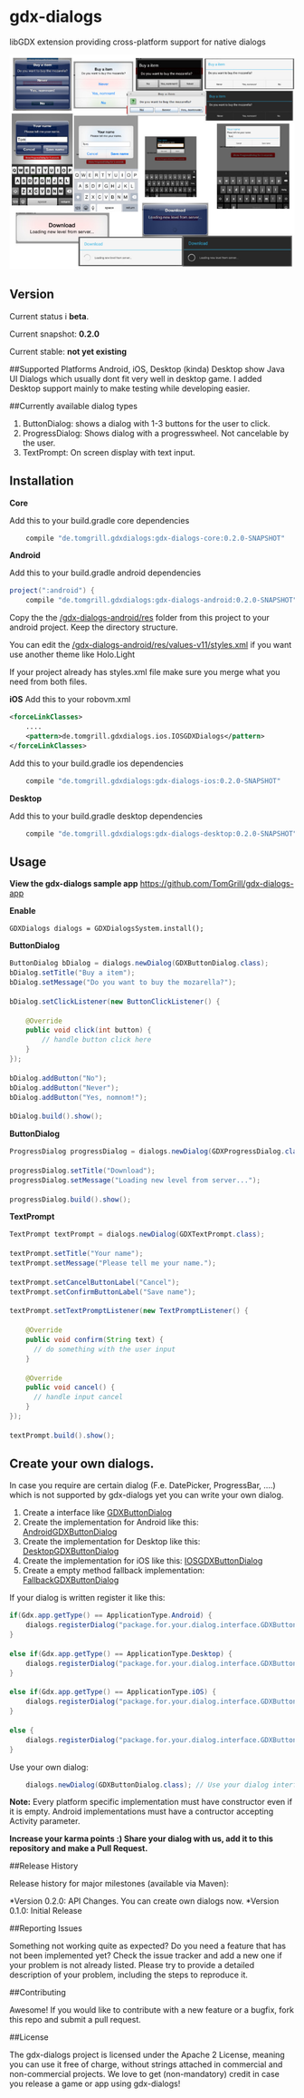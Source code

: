 # gdx-dialogs
libGDX extension providing cross-platform support for native dialogs

![Alt text](/assets/dialogs.jpg?raw=true "Examples")

## Version
Current status i **beta**.

Current snapshot: **0.2.0**

Current stable: **not yet existing**

##Supported Platforms
Android, iOS, Desktop (kinda)
Desktop show Java UI Dialogs which usually dont fit very well in desktop game. I added Desktop support mainly to make testing while developing easier.

##Currently available dialog types
1. ButtonDialog: shows a dialog with 1-3 buttons for the user to click.
2. ProgressDialog: Shows dialog with a progresswheel. Not cancelable by the user.
3. TextPrompt: On screen display with text input.

## Installation
**Core**

Add this to your build.gradle core dependencies
```gradle
	compile "de.tomgrill.gdxdialogs:gdx-dialogs-core:0.2.0-SNAPSHOT"
```

**Android**

Add this to your build.gradle android dependencies
```gradle
project(":android") {
	compile "de.tomgrill.gdxdialogs:gdx-dialogs-android:0.2.0-SNAPSHOT"
```

Copy the the [/gdx-dialogs-android/res](/gdx-dialogs-android/res) folder from this project to your android project. Keep the directory structure.

You can edit the [/gdx-dialogs-android/res/values-v11/styles.xml](/gdx-dialogs-android/res/values-v11/styles.xml) if you want use another theme like Holo.Light

If your project already has styles.xml file make sure you merge what you need from both files.

**iOS**
Add this to your robovm.xml
```xml
<forceLinkClasses>
    ....
    <pattern>de.tomgrill.gdxdialogs.ios.IOSGDXDialogs</pattern>
</forceLinkClasses>
```

Add this to your build.gradle ios dependencies
```gradle
	compile "de.tomgrill.gdxdialogs:gdx-dialogs-ios:0.2.0-SNAPSHOT"
```

**Desktop**

Add this to your build.gradle desktop dependencies
```gradle
	compile "de.tomgrill.gdxdialogs:gdx-dialogs-desktop:0.2.0-SNAPSHOT"
```

## Usage

**View the gdx-dialogs sample app**
https://github.com/TomGrill/gdx-dialogs-app

**Enable**

```
GDXDialogs dialogs = GDXDialogsSystem.install();
```

**ButtonDialog**

```java	
ButtonDialog bDialog = dialogs.newDialog(GDXButtonDialog.class);
bDialog.setTitle("Buy a item");
bDialog.setMessage("Do you want to buy the mozarella?");

bDialog.setClickListener(new ButtonClickListener() {

	@Override
	public void click(int button) {
		// handle button click here
	}
});

bDialog.addButton("No"); 
bDialog.addButton("Never"); 
bDialog.addButton("Yes, nomnom!");

bDialog.build().show();
```

**ButtonDialog**
```java
ProgressDialog progressDialog = dialogs.newDialog(GDXProgressDialog.class);

progressDialog.setTitle("Download");
progressDialog.setMessage("Loading new level from server...");

progressDialog.build().show();
```

**TextPrompt**
```java
TextPrompt textPrompt = dialogs.newDialog(GDXTextPrompt.class);

textPrompt.setTitle("Your name");
textPrompt.setMessage("Please tell me your name.");

textPrompt.setCancelButtonLabel("Cancel");
textPrompt.setConfirmButtonLabel("Save name");

textPrompt.setTextPromptListener(new TextPromptListener() {

	@Override
	public void confirm(String text) {
	  // do something with the user input
	}

	@Override
	public void cancel() {
	  // handle input cancel 
	}
});

textPrompt.build().show();
```

## Create your own dialogs.

In case you require are certain dialog (F.e. DatePicker, ProgressBar, ....) which is not supported by gdx-dialogs yet you can write your own dialog.

1. Create a interface like [GDXButtonDialog](gdx-dialogs-core/src/de/tomgrill/gdxdialogs/core/dialogs/GDXButtonDialog.java)
2. Create the implementation for Android like this: [AndroidGDXButtonDialog](gdx-dialogs-android/src/de/tomgrill/gdxdialogs/android/dialogs/AndroidGDXButtonDialog.java)
3. Create the implementation for Desktop like this: [DesktopGDXButtonDialog](gdx-dialogs-desktop/src/de/tomgrill/gdxdialogs/desktop/dialogs/DesktopGDXButtonDialog.java)
4. Create the implementation for iOS like this: [IOSGDXButtonDialog](gdx-dialogs-ios/src/de/tomgrill/gdxdialogs/ios/dialogs/IOSGDXButtonDialog.java)
5. Create a empty method fallback implementation: [FallbackGDXButtonDialog](gdx-dialogs-core/src/de/tomgrill/gdxdialogs/core/dialogs/FallbackGDXButtonDialog.java)

If your dialog is written register it like this:

```java
if(Gdx.app.getType() == ApplicationType.Android) {
	dialogs.registerDialog("package.for.your.dialog.interface.GDXButtonDialog", "package.for.your.dialog.os.specific.implementation.AndroidGDXButtonDialog");		
}

else if(Gdx.app.getType() == ApplicationType.Desktop) {
	dialogs.registerDialog("package.for.your.dialog.interface.GDXButtonDialog", "package.for.your.dialog.os.specific.implementation.DesktopGDXButtonDialog");		
}

else if(Gdx.app.getType() == ApplicationType.iOS) {
	dialogs.registerDialog("package.for.your.dialog.interface.GDXButtonDialog", "package.for.your.dialog.os.specific.implementation.IOSGDXButtonDialog");		
}

else {
	dialogs.registerDialog("package.for.your.dialog.interface.GDXButtonDialog", "package.for.your.dialog.os.specific.implementation.FallbackGDXButtonDialog");		
}
```

Use your own dialog:

```java
	dialogs.newDialog(GDXButtonDialog.class); // Use your dialog interface here
```

**Note:** Every platform specific implementation must have constructor even if it is empty. Android implementations must have a contructor accepting Activity parameter.

**Increase your karma points :) Share your dialog with us, add it to this repository and make a Pull Request.**

##Release History

Release history for major milestones (available via Maven):

*Version 0.2.0: API Changes. You can create own dialogs now.
*Version 0.1.0: Initial Release

##Reporting Issues

Something not working quite as expected? Do you need a feature that has not been implemented yet? Check the issue tracker and add a new one if your problem is not already listed. Please try to provide a detailed description of your problem, including the steps to reproduce it.

##Contributing

Awesome! If you would like to contribute with a new feature or a bugfix, fork this repo and submit a pull request.

##License

The gdx-dialogs project is licensed under the Apache 2 License, meaning you can use it free of charge, without strings attached in commercial and non-commercial projects. We love to get (non-mandatory) credit in case you release a game or app using gdx-dialogs!
